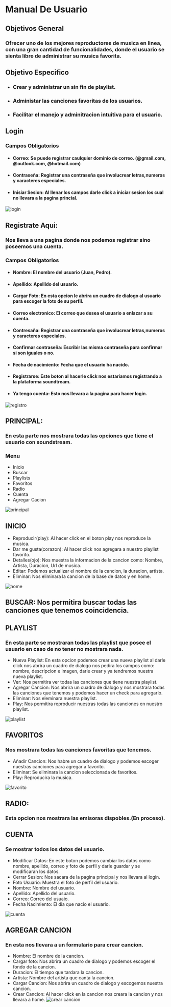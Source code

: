 # Manual De Usuario

## Objetivos General
### Ofrecer uno de los mejores reproductores de musica en linea, con una gran cantidad de funcionalidades, donde el usuario se sienta libre de administrar su musica favorita.
## Objetivo Especifico
*   ### Crear y administrar un sin fin de playlist.
*   ### Administar las canciones favoritas de los usuarios.
*   ### Facilitar el manejo y adminitracion intuitiva para el usuario.

## Login
### Campos Obligatorios
*   #### Correo: Se puede registrar caulquier dominio de correo. (@gmail.com, @outlook.com, @hotmail.com)
*   #### Contraseña: Registrar una contraseña que involucrear letras,numeros y caracteres especiales.
*   #### Inisiar Sesion: Al llenar los campos darle click a iniciar sesion los cual no llevara a la pagina princial.


![login](./Imagenes/login.png)

## Registrate Aqui:
### Nos lleva a una pagina donde nos podemos registrar sino poseemos una cuenta.
### Campos Obligatorios
*   #### Nombre: El nombre del usuario (Juan, Pedro).
*   #### Apellido: Apellido del usuario.
*   #### Cargar Foto: En esta opcion le abrira un cuadro de dialogo al usuario para escoger la foto de su perfil.
*   #### Correo electronico: El correo que desea el usuario a enlazar a su cuenta.
*   #### Contresaña: Registrar una contraseña que involucrear letras,numeros y caracteres especiales.
*   #### Confirmar contraseña: Escribir las misma contraseña para confirmar si son iguales o no.
*   #### Fecha de nacimiento: Fecha que el usuario ha nacido.
*   #### Registrarse: Este boton al hacerle click nos estariamos registrando a la plataforma soundtream.
*   #### Ya tengo cuenta: Esto nos llevara a la pagina para hacer login.


![registro](./Imagenes/registro.png)

## PRINCIPAL:
### En esta parte nos mostrara todas las opciones que tiene el usuario con soundstream.
### Menu
*   Inicio 
*   Buscar
*   Playlists 
*   Favoritos 
*   Radio
*   Cuenta
*   Agregar Cacion


![principal](./Imagenes/principal.png)
   
## INICIO
*   Reproducir(play): Al hacer click en el boton play nos reproduce la musica.
*   Dar me gusta(corazon): Al hacer click nos agregara a nuestro playlist favorito.
*   Detalles(ojo): Nos muestra la informacion de la cancion como: Nombre, Artista, Duracion, Url de musica. 
*   Editar: Podemos actualizar el nombre de la cancion, la duracion, artista.
*   Eliminar: Nos eliminara la cancion de la base de datos y en home.


![home](Imagenes/home.png)

## BUSCAR: Nos permitira buscar todas las canciones que tenemos coincidencia.
## PLAYLIST
### En esta parte se mostraran todas las playlist que posee el usuario en caso de no tener no mostrara nada.
*   Nueva Playlist: En esta opcion podemos crear una nueva playlist al darle click nos abrira un cuadro de dialogo  nos pedira los campos como: nombre, descripcion e imagen, darle crear y ya tendremos nuestra nueva playlist.
*   Ver: Nos permitira ver todas las canciones que tiene nuestra playlist.
*   Agregar Cancion: Nos abrira un cuadro de dialogo y nos mostrara todas las canciones que tenemos y podemos hacer un check para agregarlo.
*   Eliminar: Nos eleminara nuestra playlist.
*   Play: Nos permitira reproducir nuestras todas las canciones en nuestro playlist.


![playlist](./Imagenes/playlist.png)

## FAVORITOS
### Nos mostrara todas las canciones favoritas que tenemos.
*   Añadir Cancion: Nos habre un cuadro de dialogo y podemos escoger nuestras canciones para agregar a favorito.
*   Eliminar: Se eliminara la cancion seleccionada de favoritos.
*   Play: Reproducira la musica.


![favorito](./Imagenes/favoritas.png)
## RADIO:
### Esta opcion nos mostrara las emisoras dispobles.(En proceso).
##  CUENTA
### Se mostrar todos los datos del usuario.
*   Modificar Datos: En este boton podemos cambiar los datos como nombre, apellido, correo y foto de perfil y darle guardar y se modificaran los datos.
*   Cerrar Sesion: Nos sacara de la pagina principal y nos llevara al login.
*   Foto Usuario: Muestra el foto de perfil del usuario.
*   Nombre: Nombre del usuario.
*   Apellido: Apellido del usuario.
*   Correo: Correo del usuaio.
*   Fecha Nacimiento: El dia que nacio el usuario.


![cuenta](Imagenes/Cuenta.png)

## AGREGAR CANCION
### En esta nos llevara a un formulario para crear cancion.
*   Nombre: El nombre de la cancion.
*   Cargar foto: Nos abrira un cuadro de dialogo y podemos escoger el fondo de la cancion.
*   Duracion: El tiempo que tardara la cancion.
*   Artista: Nombre del artista que canta la cancion.
*   Cargar Cancion: Nos abrira un cuadro de dialogo y escogemos nuestra cancion.
*   Crear Cancion: Al hacer click en la cancion nos creara la cancion y nos llevara a home.
![crear cancion](./Imagenes/crearCancion.png)

